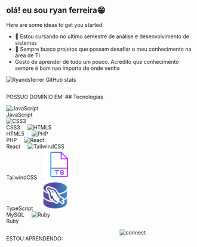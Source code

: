 ## olá! eu sou ryan ferreira😁


Here are some ideas to get you started:
- 🌱 Estou cursando no ultimo semestre de análise e desenvolvimento de sistemas
- 👯 Sempre busco projetos que possam desafiar o meu conhecimento na área de TI
- Gosto de aprender de tudo um pouco. Acredito que conhecimento sempre é bom nao importa de onde venha

![Ryandsferrer GitHub stats](https://github-readme-stats.vercel.app/api?username=Ryandsferrer&show_icons=true&theme=tokyonight)

##
<div style="display: iline_block">
POSSUO DOMÍNIO EM:
## Tecnologias

<p>
  <img src="https://img.icons8.com/?size=100&id=ouWtcsgDBiwO&format=png&color=000000" width="80" alt="JavaScript"/><br>JavaScript
  &nbsp;&nbsp;&nbsp;
  <br>
  <img src="https://img.icons8.com/?size=100&id=5cVdiiKKi0vX&format=png&color=000000" width="80" alt="CSS3"/><br>CSS3
  &nbsp;&nbsp;&nbsp;
  <img src="https://img.icons8.com/?size=100&id=CMVEhOBzk3Zp&format=png&color=000000" width="80" alt="HTML5"/><br>HTML5
  &nbsp;&nbsp;&nbsp;
  <img src="https://img.icons8.com/?size=100&id=JybIpZjjXT0F&format=png&color=000000" width="80" alt="PHP"/><br>PHP
  &nbsp;&nbsp;&nbsp;
  <img src="https://img.icons8.com/?size=100&id=t4YbEbA834uH&format=png&color=000000" width="80" alt="React"/><br>React
  &nbsp;&nbsp;&nbsp;
  <img src="https://img.icons8.com/nolan/64/tailwind_css.png" width="80" alt="TailwindCSS"/><br>TailwindCSS
  &nbsp;&nbsp;&nbsp;
  <img src="https://github.com/Ryanferre/DogsImg/blob/main/typescript(1).png?raw=true" width="80" alt="TypeScript"/><br>TypeScript
  &nbsp;&nbsp;&nbsp;
  <img src="https://github.com/Ryanferre/DogsImg/blob/main/banco-de-dados-mysql(1).png?raw=true" width="80" alt="MySQL"/><br>MySQL
  &nbsp;&nbsp;&nbsp;
  <img src="https://img.icons8.com/nolan/64/ruby-programming-language.png" width="80" alt="Ruby"/><br>Ruby
</p>


   <img align='right' alt='connect' src='https://media2.giphy.com/media/v1.Y2lkPTc5MGI3NjExd2xyM3V2NnI2dW1wbDByMWlramp1cWdkaG90c2Z0dDE2cnpyczA1cSZlcD12MV9pbnRlcm5hbF9naWZfYnlfaWQmY3Q9Zw/lQDdDwdZpfYRn1MsJy/giphy.gif' width='200' height='200'/>

</div>

##
ESTOU APRENDENDO:
<div style='display:inline_block'><br>

  
   
</div>
